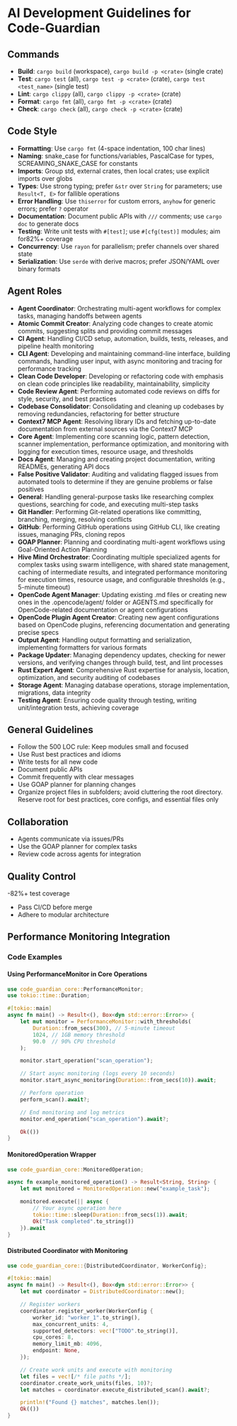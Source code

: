 # AI Development Guidelines for Code-Guardian

## Commands
- **Build**: `cargo build` (workspace), `cargo build -p <crate>` (single crate)
- **Test**: `cargo test` (all), `cargo test -p <crate>` (crate), `cargo test <test_name>` (single test)
- **Lint**: `cargo clippy` (all), `cargo clippy -p <crate>` (crate)
- **Format**: `cargo fmt` (all), `cargo fmt -p <crate>` (crate)
- **Check**: `cargo check` (all), `cargo check -p <crate>` (crate)

## Code Style
- **Formatting**: Use `cargo fmt` (4-space indentation, 100 char lines)
- **Naming**: snake_case for functions/variables, PascalCase for types, SCREAMING_SNAKE_CASE for constants
- **Imports**: Group std, external crates, then local crates; use explicit imports over globs
- **Types**: Use strong typing; prefer `&str` over `String` for parameters; use `Result<T, E>` for fallible operations
- **Error Handling**: Use `thiserror` for custom errors, `anyhow` for generic errors; prefer `?` operator
- **Documentation**: Document public APIs with `///` comments; use `cargo doc` to generate docs
- **Testing**: Write unit tests with `#[test]`; use `#[cfg(test)]` modules; aim for82%+ coverage
- **Concurrency**: Use `rayon` for parallelism; prefer channels over shared state
- **Serialization**: Use `serde` with derive macros; prefer JSON/YAML over binary formats

## Agent Roles
- **Agent Coordinator**: Orchestrating multi-agent workflows for complex tasks, managing handoffs between agents
- **Atomic Commit Creator**: Analyzing code changes to create atomic commits, suggesting splits and providing commit messages
- **CI Agent**: Handling CI/CD setup, automation, builds, tests, releases, and pipeline health monitoring
- **CLI Agent**: Developing and maintaining command-line interface, building commands, handling user input, with async monitoring and tracing for performance tracking
- **Clean Code Developer**: Developing or refactoring code with emphasis on clean code principles like readability, maintainability, simplicity
- **Code Review Agent**: Performing automated code reviews on diffs for style, security, and best practices
- **Codebase Consolidator**: Consolidating and cleaning up codebases by removing redundancies, refactoring for better structure
- **Context7 MCP Agent**: Resolving library IDs and fetching up-to-date documentation from external sources via the Context7 MCP
- **Core Agent**: Implementing core scanning logic, pattern detection, scanner implementation, performance optimization, and monitoring with logging for execution times, resource usage, and thresholds
- **Docs Agent**: Managing and creating project documentation, writing READMEs, generating API docs
- **False Positive Validator**: Auditing and validating flagged issues from automated tools to determine if they are genuine problems or false positives
- **General**: Handling general-purpose tasks like researching complex questions, searching for code, and executing multi-step tasks
- **Git Handler**: Performing Git-related operations like committing, branching, merging, resolving conflicts
- **GitHub**: Performing GitHub operations using GitHub CLI, like creating issues, managing PRs, cloning repos
- **GOAP Planner**: Planning and coordinating multi-agent workflows using Goal-Oriented Action Planning
- **Hive Mind Orchestrator**: Coordinating multiple specialized agents for complex tasks using swarm intelligence, with shared state management, caching of intermediate results, and integrated performance monitoring for execution times, resource usage, and configurable thresholds (e.g., 5-minute timeout)
- **OpenCode Agent Manager**: Updating existing .md files or creating new ones in the .opencode/agent/ folder or AGENTS.md specifically for OpenCode-related documentation or agent configurations
- **OpenCode Plugin Agent Creator**: Creating new agent configurations based on OpenCode plugins, referencing documentation and generating precise specs
- **Output Agent**: Handling output formatting and serialization, implementing formatters for various formats
- **Package Updater**: Managing dependency updates, checking for newer versions, and verifying changes through build, test, and lint processes
- **Rust Expert Agent**: Comprehensive Rust expertise for analysis, location, optimization, and security auditing of codebases
- **Storage Agent**: Managing database operations, storage implementation, migrations, data integrity
- **Testing Agent**: Ensuring code quality through testing, writing unit/integration tests, achieving coverage

## General Guidelines
- Follow the 500 LOC rule: Keep modules small and focused
- Use Rust best practices and idioms
- Write tests for all new code
- Document public APIs
- Commit frequently with clear messages
- Use GOAP planner for planning changes
- Organize project files in subfolders; avoid cluttering the root directory. Reserve root for best practices, core configs, and essential files only

## Collaboration
- Agents communicate via issues/PRs
- Use the GOAP planner for complex tasks
- Review code across agents for integration

## Quality Control
-82%+ test coverage
- Pass CI/CD before merge
- Adhere to modular architecture

## Performance Monitoring Integration

### Code Examples

#### Using PerformanceMonitor in Core Operations

```rust
use code_guardian_core::PerformanceMonitor;
use tokio::time::Duration;

#[tokio::main]
async fn main() -> Result<(), Box<dyn std::error::Error>> {
    let mut monitor = PerformanceMonitor::with_thresholds(
        Duration::from_secs(300), // 5-minute timeout
        1024, // 1GB memory threshold
        90.0  // 90% CPU threshold
    );

    monitor.start_operation("scan_operation");

    // Start async monitoring (logs every 10 seconds)
    monitor.start_async_monitoring(Duration::from_secs(10)).await;

    // Perform operation
    perform_scan().await?;

    // End monitoring and log metrics
    monitor.end_operation("scan_operation").await?;

    Ok(())
}
```

#### MonitoredOperation Wrapper

```rust
use code_guardian_core::MonitoredOperation;

async fn example_monitored_operation() -> Result<String, String> {
    let mut monitored = MonitoredOperation::new("example_task");

    monitored.execute(|| async {
        // Your async operation here
        tokio::time::sleep(Duration::from_secs(1)).await;
        Ok("Task completed".to_string())
    }).await
}
```

#### Distributed Coordinator with Monitoring

```rust
use code_guardian_core::{DistributedCoordinator, WorkerConfig};

#[tokio::main]
async fn main() -> Result<(), Box<dyn std::error::Error>> {
    let mut coordinator = DistributedCoordinator::new();

    // Register workers
    coordinator.register_worker(WorkerConfig {
        worker_id: "worker_1".to_string(),
        max_concurrent_units: 4,
        supported_detectors: vec!["TODO".to_string()],
        cpu_cores: 8,
        memory_limit_mb: 4096,
        endpoint: None,
    });

    // Create work units and execute with monitoring
    let files = vec![/* file paths */];
    coordinator.create_work_units(files, 10)?;
    let matches = coordinator.execute_distributed_scan().await?;

    println!("Found {} matches", matches.len());
    Ok(())
}
```